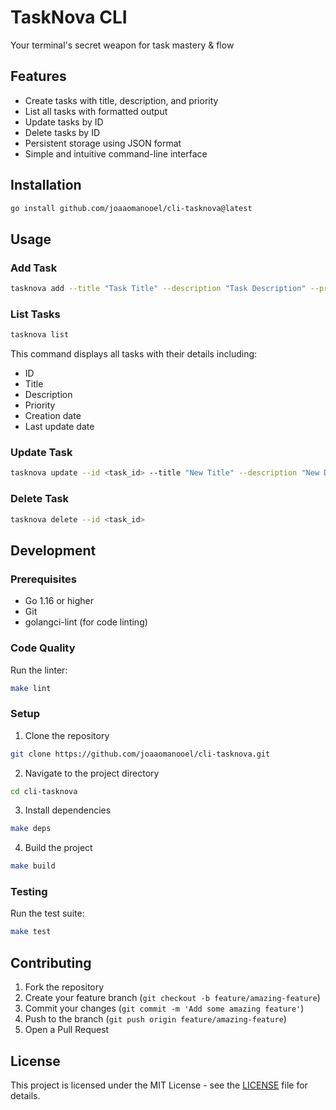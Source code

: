 # TaskNova CLI

Your terminal's secret weapon for task mastery & flow

## Features

- Create tasks with title, description, and priority
- List all tasks with formatted output
- Update tasks by ID
- Delete tasks by ID
- Persistent storage using JSON format
- Simple and intuitive command-line interface

## Installation

```bash
go install github.com/joaaomanooel/cli-tasknova@latest
```

## Usage

### Add Task

```bash
tasknova add --title "Task Title" --description "Task Description" --priority "high"
```

### List Tasks

```bash
tasknova list
```

This command displays all tasks with their details including:
- ID
- Title
- Description
- Priority
- Creation date
- Last update date

### Update Task

```bash
tasknova update --id <task_id> --title "New Title" --description "New Description" --priority "low"
```

### Delete Task

```bash
tasknova delete --id <task_id>
```

## Development

### Prerequisites

- Go 1.16 or higher
- Git
- golangci-lint (for code linting)

### Code Quality

Run the linter:
```bash
make lint
```

### Setup

1. Clone the repository
```bash
git clone https://github.com/joaaomanooel/cli-tasknova.git
```

2. Navigate to the project directory
```bash
cd cli-tasknova
```

3. Install dependencies
```bash
make deps
```

4. Build the project
```bash
make build
```

### Testing

Run the test suite:
```bash
make test
```

## Contributing

1. Fork the repository
2. Create your feature branch (`git checkout -b feature/amazing-feature`)
3. Commit your changes (`git commit -m 'Add some amazing feature'`)
4. Push to the branch (`git push origin feature/amazing-feature`)
5. Open a Pull Request

## License

This project is licensed under the MIT License - see the [LICENSE](LICENSE) file for details.
